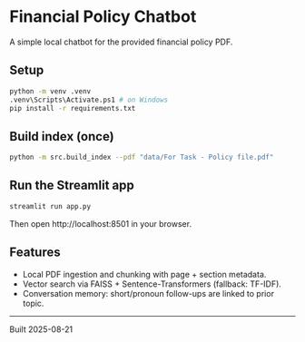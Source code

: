 # Financial Policy Chatbot

A simple local chatbot for the provided financial policy PDF.

## Setup

```bash
python -m venv .venv
.venv\Scripts\Activate.ps1 # on Windows
pip install -r requirements.txt
```

## Build index (once)

```bash
python -m src.build_index --pdf "data/For Task - Policy file.pdf"
```

## Run the Streamlit app

```bash
streamlit run app.py
```

Then open http://localhost:8501 in your browser.

## Features

- Local PDF ingestion and chunking with page + section metadata.
- Vector search via FAISS + Sentence-Transformers (fallback: TF-IDF).
- Conversation memory: short/pronoun follow-ups are linked to prior topic.

---

Built 2025-08-21

